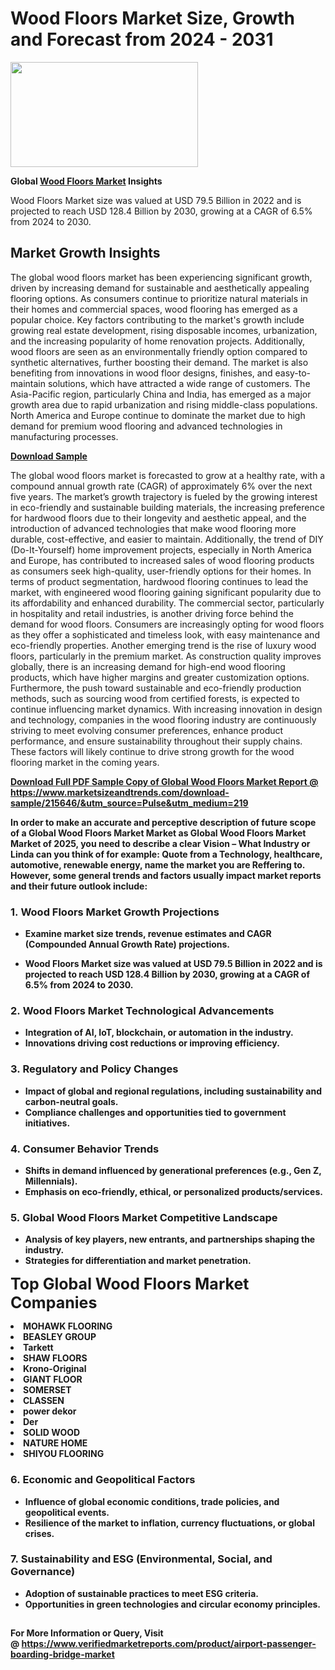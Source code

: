 <H1>Wood Floors Market Size, Growth and Forecast from 2024 - 2031</H1><img class="aligncenter size-medium wp-image-584254" src="https://thirdeyenews.in/wp-content/uploads/2024/09/Global-Market-Research-300x168.jpeg" alt="" width="300" height="168" /><p><strong>Global&nbsp;<a href="https://www.marketsizeandtrends.com/download-sample/215646/&amp;utm_source=Pulse&amp;utm_medium=219">Wood Floors Market</a> Insights</strong></p><p>Wood Floors Market size was valued at USD 79.5 Billion in 2022 and is projected to reach USD 128.4 Billion by 2030, growing at a CAGR of 6.5% from 2024 to 2030.</p><p><h2>Market Growth Insights</h2> <p>The global wood floors market has been experiencing significant growth, driven by increasing demand for sustainable and aesthetically appealing flooring options. As consumers continue to prioritize natural materials in their homes and commercial spaces, wood flooring has emerged as a popular choice. Key factors contributing to the market's growth include growing real estate development, rising disposable incomes, urbanization, and the increasing popularity of home renovation projects. Additionally, wood floors are seen as an environmentally friendly option compared to synthetic alternatives, further boosting their demand. The market is also benefiting from innovations in wood floor designs, finishes, and easy-to-maintain solutions, which have attracted a wide range of customers. The Asia-Pacific region, particularly China and India, has emerged as a major growth area due to rapid urbanization and rising middle-class populations. North America and Europe continue to dominate the market due to high demand for premium wood flooring and advanced technologies in manufacturing processes.</p> <p><strong><a href="#">Download Sample</a></strong></p> <p>The global wood floors market is forecasted to grow at a healthy rate, with a compound annual growth rate (CAGR) of approximately 6% over the next five years. The market’s growth trajectory is fueled by the growing interest in eco-friendly and sustainable building materials, the increasing preference for hardwood floors due to their longevity and aesthetic appeal, and the introduction of advanced technologies that make wood flooring more durable, cost-effective, and easier to maintain. Additionally, the trend of DIY (Do-It-Yourself) home improvement projects, especially in North America and Europe, has contributed to increased sales of wood flooring products as consumers seek high-quality, user-friendly options for their homes. In terms of product segmentation, hardwood flooring continues to lead the market, with engineered wood flooring gaining significant popularity due to its affordability and enhanced durability. The commercial sector, particularly in hospitality and retail industries, is another driving force behind the demand for wood floors. Consumers are increasingly opting for wood floors as they offer a sophisticated and timeless look, with easy maintenance and eco-friendly properties. Another emerging trend is the rise of luxury wood floors, particularly in the premium market. As construction quality improves globally, there is an increasing demand for high-end wood flooring products, which have higher margins and greater customization options. Furthermore, the push toward sustainable and eco-friendly production methods, such as sourcing wood from certified forests, is expected to continue influencing market dynamics. With increasing innovation in design and technology, companies in the wood flooring industry are continuously striving to meet evolving consumer preferences, enhance product performance, and ensure sustainability throughout their supply chains. These factors will likely continue to drive strong growth for the wood flooring market in the coming years.</p> <p><strong><a href="#"></p><p><span class=""><strong>Download Full PDF Sample Copy of Global Wood Floors Market Report</strong> @ <a href="https://www.marketsizeandtrends.com/download-sample/215646/&amp;utm_source=Pulse&amp;utm_medium=219" target="_blank">https://www.marketsizeandtrends.com/download-sample/215646/&amp;utm_source=Pulse&amp;utm_medium=219</a></span></p><p>In order to make an accurate and perceptive description of future scope of a Global&nbsp;Wood Floors Market Market as Global&nbsp;Wood Floors Market Market of 2025, you need to describe a clear Vision &ndash; What Industry or Linda can you think of for example: Quote from a Technology, healthcare, automotive, renewable energy, name the market you are Reffering to. However, some general trends and factors usually impact market reports and their future outlook include:</p><h3>1.&nbsp;<strong>Wood Floors Market Growth Projections</strong></h3><ul><li>Examine market size trends, revenue estimates and CAGR (Compounded Annual Growth Rate) projections.</li><li><p>Wood Floors Market size was valued at USD 79.5 Billion in 2022 and is projected to reach USD 128.4 Billion by 2030, growing at a CAGR of 6.5% from 2024 to 2030.</p></li></ul><h3>2.&nbsp;<strong>Wood Floors Market Technological Advancements</strong></h3><ul><li>Integration of AI, IoT, blockchain, or automation in the industry.</li><li>Innovations driving cost reductions or improving efficiency.</li></ul><h3>3.&nbsp;<strong>Regulatory and Policy Changes</strong></h3><ul><li>Impact of global and regional regulations, including sustainability and carbon-neutral goals.</li><li>Compliance challenges and opportunities tied to government initiatives.</li></ul><h3>4.&nbsp;<strong>Consumer Behavior Trends</strong></h3><ul><li>Shifts in demand influenced by generational preferences (e.g., Gen Z, Millennials).</li><li>Emphasis on eco-friendly, ethical, or personalized products/services.</li></ul><h3>5.&nbsp;<strong>Global Wood Floors Market Competitive Landscape</strong></h3><ul><li>Analysis of key players, new entrants, and partnerships shaping the industry.</li><li>Strategies for differentiation and market penetration.</li></ul><p data-pm-slice="1 1 []"><span style="color: inherit; font-family: inherit; font-size: 25px;">Top Global Wood Floors Market Companies</span></p><div class="" data-test-id=""><p><li>MOHAWK FLOORING</li><li> BEASLEY GROUP</li><li> Tarkett</li><li> SHAW FLOORS</li><li> Krono-Original</li><li> GIANT FLOOR</li><li> SOMERSET</li><li> CLASSEN</li><li> power dekor</li><li> Der</li><li> SOLID WOOD</li><li> NATURE HOME</li><li> SHIYOU FLOORING</li></p></div><h3>6.&nbsp;<strong>Economic and Geopolitical Factors</strong></h3><ul><li>Influence of global economic conditions, trade policies, and geopolitical events.</li><li>Resilience of the market to inflation, currency fluctuations, or global crises.</li></ul><h3>7.&nbsp;<strong>Sustainability and ESG (Environmental, Social, and Governance)</strong></h3><ul><li>Adoption of sustainable practices to meet ESG criteria.</li><li>Opportunities in green technologies and circular economy principles.</li></ul><h2><strong style="font-size: 14px;">For More Information or Query, Visit @&nbsp;</strong><a style="background-color: #ffffff; font-size: 14px;" href="https://www.marketsizeandtrends.com/report/wood-floors-market/" target="_blank">https://www.verifiedmarketreports.com/product/airport-passenger-boarding-bridge-market</a></h2>
